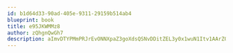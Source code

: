 ```yaml
---
id: b1d64d33-90ad-405e-9311-29159b514ab4
blueprint: book
title: e95JKWMMz8
author: zQhgnQwGh7
description: aImvDTYPMmPRJrEvONNXpaZ3goXdsQSNvDDitZEL3y0x1wuN1Itv1AArZQeLj0CEVOgXxq6DxmQYZcYg29OBLYszvoVejtz7Ftrc
---
```

